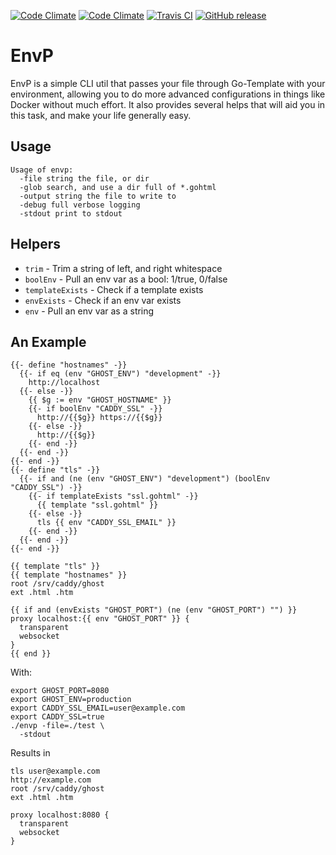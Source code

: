 [![Code Climate](https://img.shields.io/codeclimate/maintainability/envygeeks/envp.svg?style=for-the-badge)](https://codeclimate.com/github/envygeeks/envp/maintainability)
[![Code Climate](https://img.shields.io/codeclimate/c/envygeeks/envp.svg?style=for-the-badge)](https://codeclimate.com/github/envygeeks/envp/coverage)
[![Travis CI](https://img.shields.io/travis/com/envygeeks/envp/master.svg?style=for-the-badge)](https://travis-ci.com/envygeeks/envp)
[![GitHub release](https://img.shields.io/github/release/envygeeks/envp.svg?style=for-the-badge)](http://github.com/envygeeks/envp/releases/latest)

# EnvP

EnvP is a simple CLI util that passes your file through Go-Template with your environment, allowing you to do more advanced configurations in things like Docker without much effort.  It also provides several helps that will aid you in this task, and make your life generally easy.

## Usage

```
Usage of envp:
  -file string the file, or dir
  -glob search, and use a dir full of *.gohtml
  -output string the file to write to
  -debug full verbose logging
  -stdout print to stdout
```

## Helpers

* `trim` - Trim a string of left, and right whitespace
* `boolEnv` - Pull an env var as a bool: 1/true, 0/false
* `templateExists` - Check if a template exists
* `envExists` - Check if an env var exists
* `env` - Pull an env var as a string

## An Example

```gohtml
{{- define "hostnames" -}}
  {{- if eq (env "GHOST_ENV") "development" -}}
    http://localhost
  {{- else -}}
    {{ $g := env "GHOST_HOSTNAME" }}
    {{- if boolEnv "CADDY_SSL" -}}
      http://{{$g}} https://{{$g}}
    {{- else -}}
      http://{{$g}}
    {{- end -}}
  {{- end -}}
{{- end -}}
{{- define "tls" -}}
  {{- if and (ne (env "GHOST_ENV") "development") (boolEnv "CADDY_SSL") -}}
    {{- if templateExists "ssl.gohtml" -}}
      {{ template "ssl.gohtml" }}
    {{- else -}}
      tls {{ env "CADDY_SSL_EMAIL" }}
    {{- end -}}
  {{- end -}}
{{- end -}}

{{ template "tls" }}
{{ template "hostnames" }}
root /srv/caddy/ghost
ext .html .htm

{{ if and (envExists "GHOST_PORT") (ne (env "GHOST_PORT") "") }}
proxy localhost:{{ env "GHOST_PORT" }} {
  transparent
  websocket
}
{{ end }}
```

With:

```
export GHOST_PORT=8080
export GHOST_ENV=production
export CADDY_SSL_EMAIL=user@example.com
export CADDY_SSL=true
./envp -file=./test \
  -stdout
```

Results in

```
tls user@example.com
http://example.com
root /srv/caddy/ghost
ext .html .htm

proxy localhost:8080 {
  transparent
  websocket
}
```

